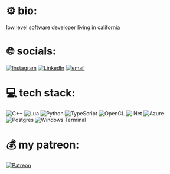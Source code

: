 # ⚙️ bio:
low level software developer living in california

# 🌐 socials:
[![Instagram](https://img.shields.io/badge/Instagram-%23E4405F.svg?logo=Instagram&logoColor=white)](https://instagram.com/dane_malloy) [![LinkedIn](https://img.shields.io/badge/LinkedIn-%230077B5.svg?logo=linkedin&logoColor=white)](https://linkedin.com/in/dane-malloy) [![email](https://img.shields.io/badge/Email-D14836?logo=gmail&logoColor=white)](mailto:damalloy2@gmail.com) 

# 💻 tech stack:
![C++](https://img.shields.io/badge/c++-%2300599C.svg?style=for-the-badge&logo=c%2B%2B&logoColor=white) ![Lua](https://img.shields.io/badge/lua-%232C2D72.svg?style=for-the-badge&logo=lua&logoColor=white) ![Python](https://img.shields.io/badge/python-3670A0?style=for-the-badge&logo=python&logoColor=ffdd54) ![TypeScript](https://img.shields.io/badge/typescript-%23007ACC.svg?style=for-the-badge&logo=typescript&logoColor=white) ![OpenGL](https://img.shields.io/badge/OpenGL-white?logo=OpenGL&style=for-the-badge) ![.Net](https://img.shields.io/badge/.NET-5C2D91?style=for-the-badge&logo=.net&logoColor=white) ![Azure](https://img.shields.io/badge/azure-%230072C6.svg?style=for-the-badge&logo=microsoftazure&logoColor=white) ![Postgres](https://img.shields.io/badge/postgres-%23316192.svg?style=for-the-badge&logo=postgresql&logoColor=white) ![Windows Terminal](https://img.shields.io/badge/Windows%20Terminal-%234D4D4D.svg?style=for-the-badge&logo=windows-terminal&logoColor=white)

# 💰 my patreon:
[![Patreon](https://img.shields.io/badge/Patreon-F96854?style=for-the-badge&logo=patreon&logoColor=white)](https://patreon.com/daneprojects) 
<!-- Proudly created with GPRM ( https://gprm.itsvg.in ) -->
